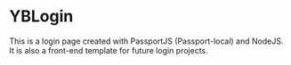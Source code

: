 # YBLogin

This is a login page created with PassportJS (Passport-local) and NodeJS. It is also a front-end template for future login projects.